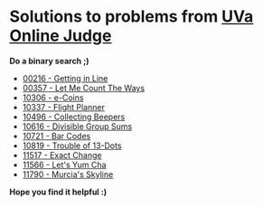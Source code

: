 # Solutions to problems from [UVa Online Judge](https://onlinejudge.org/)

**Do a binary search ;)**

* [00216 - Getting in Line](https://github.com/elgamalsalman/CPSolutions/tree/main/UVa/UVa_Solutions/00216_Getting_in_Line)
* [00357 - Let Me Count The Ways](https://github.com/elgamalsalman/CPSolutions/tree/main/UVa/UVa_Solutions/00357_Let_Me_Count_The_Ways)
* [10306 - e-Coins](https://github.com/elgamalsalman/CPSolutions/tree/main/UVa/UVa_Solutions/10306_eCoins)
* [10337 - Flight Planner](https://github.com/elgamalsalman/CPSolutions/tree/main/UVa/UVa_Solutions/10337_Flight_Planner)
* [10496 - Collecting Beepers](https://github.com/elgamalsalman/CPSolutions/tree/main/UVa/UVa_Solutions/10496_Collecting_Beepers)
* [10616 - Divisible Group Sums](https://github.com/elgamalsalman/CPSolutions/tree/main/UVa/UVa_Solutions/10616_Divisible_Group_Sums)
* [10721 - Bar Codes](https://github.com/elgamalsalman/CPSolutions/tree/main/UVa/UVa_Solutions/10721_Bar_Codes)
* [10819 - Trouble of 13-Dots](https://github.com/elgamalsalman/CPSolutions/tree/main/UVa/UVa_Solutions/10819_Trouble_of_13_Dots)
* [11517 - Exact Change](https://github.com/elgamalsalman/CPSolutions/tree/main/UVa/UVa_Solutions/11517_Exact_Change)
* [11566 - Let's Yum Cha](https://github.com/elgamalsalman/CPSolutions/tree/main/UVa/UVa_Solutions/11566_Lets_Yum_Cha)
* [11790 - Murcia's Skyline](https://github.com/elgamalsalman/CPSolutions/tree/main/UVa/UVa_Solutions/11790_Murcias_Skyline)

**Hope you find it helpful :)**
